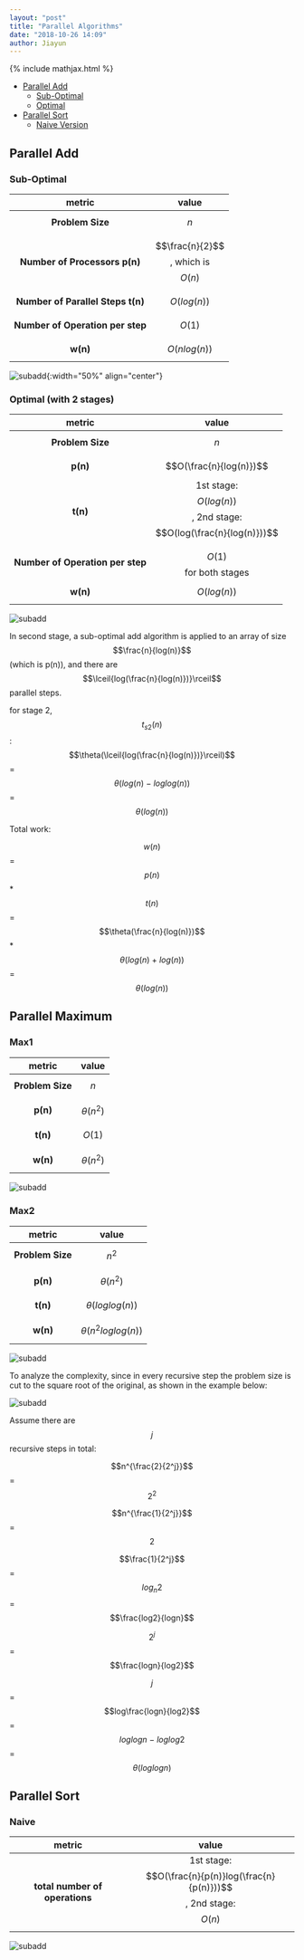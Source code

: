 ```yaml
---
layout: "post"
title: "Parallel Algorithms"
date: "2018-10-26 14:09"
author: Jiayun
---
```

{% include mathjax.html %}
- [Parallel Add](#parallel-add)
	- [Sub-Optimal](#sub-optimal)
	- [Optimal](#optimal)
- [Parallel Sort](#parallel-sort)
	- [Naive Version](#naive-version)


## Parallel Add

### Sub-Optimal

| metric | value |
|:-----:|:-----:|
|**Problem Size**|$$n$$|
|**Number of Processors p(n)** |$$\frac{n}{2}$$, which is $$O(n)$$|
|**Number of Parallel Steps t(n)**| $$O(log(n))$$|
|**Number of Operation per step** | $$O(1)$$|
|**w(n)** |$$O(nlog(n))$$|

![subadd](/myblog/assets/sub_add.png){:width="50%" align="center"}

### Optimal (with 2 stages)

| metric | value |
|:-----:|:-----:|
|**Problem Size**|$$n$$|
|**p(n)** | $$O(\frac{n}{log(n)})$$|
|**t(n)**| 1st stage: $$O(log(n))$$, 2nd stage: $$O(log(\frac{n}{log(n)}))$$|
|**Number of Operation per step** |$$O(1)$$ for both stages|
|**w(n)** |$$O(log(n))$$|

![subadd](/myblog/assets/opt_add.png)

In second stage, a sub-optimal add algorithm is applied to an array of size $$\frac{n}{log(n)}$$ (which is p(n)), and there are $$\lceil{log(\frac{n}{log(n)})}\rceil$$ parallel steps.

for stage 2, $$t_{s2}(n)$$:
$$\theta(\lceil{log(\frac{n}{log(n)})}\rceil)$$ = $$\theta(log(n)\ -\ loglog(n))$$ = $$\theta(log(n))$$

Total work:

$$w(n)$$ = $$p(n)$$ * $$t(n)$$ = $$\theta(\frac{n}{log(n)})$$ * $$\theta(log(n)\ +\ log(n))$$ = $$\theta(log(n))$$

## Parallel Maximum

### Max1

| metric | value |
|:-----:|:-----:|
|**Problem Size**|$$n$$|
|**p(n)** | $$\theta(n^2)$$|
|**t(n)**| $$O(1)$$|
|**w(n)** |$$\theta(n^2)$$|

![subadd](/myblog/assets/max1.png)

### Max2

| metric | value |
|:-----:|:-----:|
|**Problem Size**|$$n^2$$|
|**p(n)** | $$\theta(n^2)$$|
|**t(n)**| $$\theta(loglog(n))$$|
|**w(n)** |$$\theta(n^2loglog(n))$$|

![subadd](/myblog/assets/max2.png)

To analyze the complexity, since in every recursive step the problem size is cut to the square root of the original, as shown in the example below:

![subadd](/myblog/assets/max2_2.png)

Assume there are $$j$$ recursive steps in total:

$$n^{\frac{2}{2^j}}$$ = $$2^2$$

$$n^{\frac{1}{2^j}}$$ = $$2$$

$$\frac{1}{2^j}$$ = $$log_n2$$ = $$\frac{log2}{logn}$$

$$2^j$$ = $$\frac{logn}{log2}$$

$$j$$ = $$log\frac{logn}{log2}$$ = $$loglogn\ -\ loglog2$$ = $$\theta(loglogn)$$



## Parallel Sort

### Naive

| metric | value |
|:-----:|:-----:|
|**total number of operations**| 1st stage: $$O(\frac{n}{p(n)}log(\frac{n}{p(n)}))$$, 2nd stage: $$O(n)$$|

![subadd](/myblog/assets/naive_merge.png)
